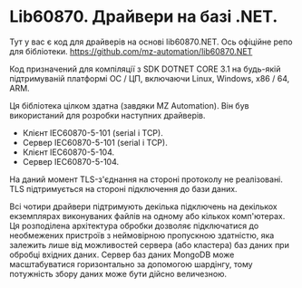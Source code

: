 # Lib60870. Драйвери на базі .NET.

Тут у вас є код для драйверів на основі lib60870.NET.
Ось офіційне репо для бібліотеки.
https://github.com/mz-automation/lib60870.NET

Код призначений для компіляції з SDK DOTNET CORE 3.1 на будь-якій підтримуваній платформі ОС / ЦП, включаючи Linux, Windows, x86 / 64, ARM.

Ця бібліотека цілком здатна (завдяки MZ Automation). Він був використаний для розробки наступних драйверів.

* Клієнт IEC60870-5-101 (serial і TCP).
* Сервер IEC60870-5-101 (serial і TCP).
* Клієнт IEC60870-5-104.
* Сервер IEC60870-5-104.

На даний момент TLS-з'єднання на стороні протоколу не реалізовані. TLS підтримується на стороні підключення до бази даних.

Всі чотири драйвери підтримують декілька підключень на декількох екземплярах виконуваних файлів на одному або кількох комп'ютерах. Ця розподілена архітектура обробки дозволяє підключатися до необмежених пристроїв з неймовірною пропускною здатністю, яка залежить лише від можливостей сервера (або кластера) баз даних при обробці вхідних даних. Сервер баз даних MongoDB може масштабуватися горизонтально за допомогою шардінгу, тому потужність збору даних може бути дійсно величезною.